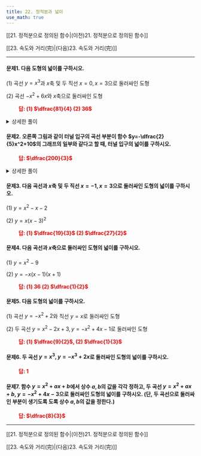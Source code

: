 ```yaml
---
title: 22. 정적분과 넓이
use_math: true
---
```

[[21. 정적분으로 정의된 함수|(이전)21. 정적분으로 정의된 함수]]

[[23. 속도와 거리(完)|(다음)23. 속도와 거리(完)]]

***

#### 문제1. 다음 도형의 넓이를 구하시오.

(1) 곡선 $y=x^3$과 $x$축 및 두 직선 $x=0, x=3$으로 둘러싸인 도형

(2) 곡선 $-x^2+6x$와 $x$축으로 둘러싸인 도형

**<span style="color: red;">$\qquad$답: (1) $\dfrac{81}{4} (2) 36$</span>**

<details>
    <summary>상세한 풀이</summary>
<p>
(1) $\displaystyle\int_0^3 x^3\,dx=\bigg[\dfrac{1}{4}x^4\bigg]_0^3=\dfrac{81}{4}$

(2) $\displaystyle\int_0^6(-x^2+6x)\,dx=\bigg[-\dfrac{1}{3}x^3+3x^2\bigg]_0^6$

$=-\dfrac{1}{3}(6^3-0^3)+3(6^2-0^2)$

$=-2\cdot6^2+3\cdot6^2$

$=6^2=36$
</p>
</details> 



#### 문제2. 오른쪽 그림과 같이 터널 입구의 곡선 부분이 함수 $y=-\dfrac{2}{5}x^2+10$의 그래프의 일부와 같다고 할 때, 터널 입구의 넓이를 구하시오. 

**<span style="color: red;">$\qquad$답: $\dfrac{200}{3}$</span>**



<details>
    <summary>상세한 풀이</summary>
<p>
$\displaystyle\int_{-5}^5\left(-\dfrac{2}{5}x^2+10\right)\,dx=\bigg[-\dfrac{2}{15}x^3+10x\bigg]_{-5}^5$

$=\dfrac{100}{3}-\left(-\dfrac{100}{3}\right)$

$=\dfrac{200}{3}$
</p>
</details> 

#### 문제3. 다음 곡선과 $x$축 및 두 직선 $x=-1, x=3$으로 둘러싸인 도형의 넓이를 구하시오.

(1) $y=x^2-x-2$

(2) $y=x(x-3)^2$

**<span style="color: red;">$\qquad$답: (1) $\dfrac{19}{3}$ (2) $\dfrac{27}{2}$</span>**

#### 문제4. 다음 곡선과 $x$축으로 둘러싸인 도형의 넓이를 구하시오.

(1) $y=x^2-9$

(2) $y=-x(x-1)(x+1)$


**<span style="color: red;">$\qquad$답: (1) $36$ (2) $\dfrac{1}{2}$</span>**


#### 문제5. 다음 도형의 넓이를 구하시오.

(1) 곡선 $y=-x^2+2$와 직선 $y=x$로 둘러싸인 도형

(2) 두 곡선 $y=x^2-2 x+3, y=-x^2+4x-1$로 둘러싸인 도형

**<span style="color: red;">$\qquad$답: (1) $\dfrac{9}{2}$, (2) $\dfrac{1}{3}$</span>**


#### 문제6. 두 곡선 $y=x^3, y=-x^3+2x$로 둘러싸인 도형의 넓이를 구하시오.

**<span style="color: red;">$\qquad$답: $1$</span>**


#### 문제7. 함수 $y=x^2+ax+b$에서 상수 $a, b$의 값을 각각 정하고, 두 곡선 $y=x^2+ax+b$, $y=-x^2+4x-3$으로 둘러싸인 도형의 넓이를 구하시오. (단, 두 곡선으로 둘러싸인 부분이 생기도록 도록 상수 $a, b$의 값을 정한다.)

**<span style="color: red;">$\qquad$답: $\dfrac{8}{3}$</span>**

***

[[21. 정적분으로 정의된 함수|(이전)21. 정적분으로 정의된 함수]]

[[23. 속도와 거리(完)|(다음)23. 속도와 거리(完)]]